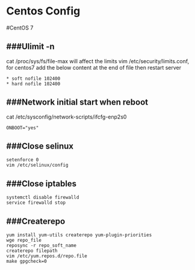 Centos Config
===========

#CentOS 7

###Ulimit -n
----------
cat /proc/sys/fs/file-max  will affect the limits
vim /etc/security/limits.conf, for centos7
add the below content at the end of file then restart server
```
* soft nofile 102400
* hard nofile 102400
```

###Network initial start when reboot
----------
cat /etc/sysconfig/network-scripts/ifcfg-enp2s0
```
ONBOOT="yes"
```

###Close selinux
----------
```
setenforce 0
vim /etc/selinux/config
```

###Close iptables
----------
```
systemctl disable firewalld
service firewalld stop
```

###Createrepo
----------
```
yum install yum-utils createrepo yum-plugin-priorities
wge repo_file
reposync -r repo_soft_name
createrepo filepath
vim /etc/yum.repos.d/repo.file 
make gpgcheck=0
```
